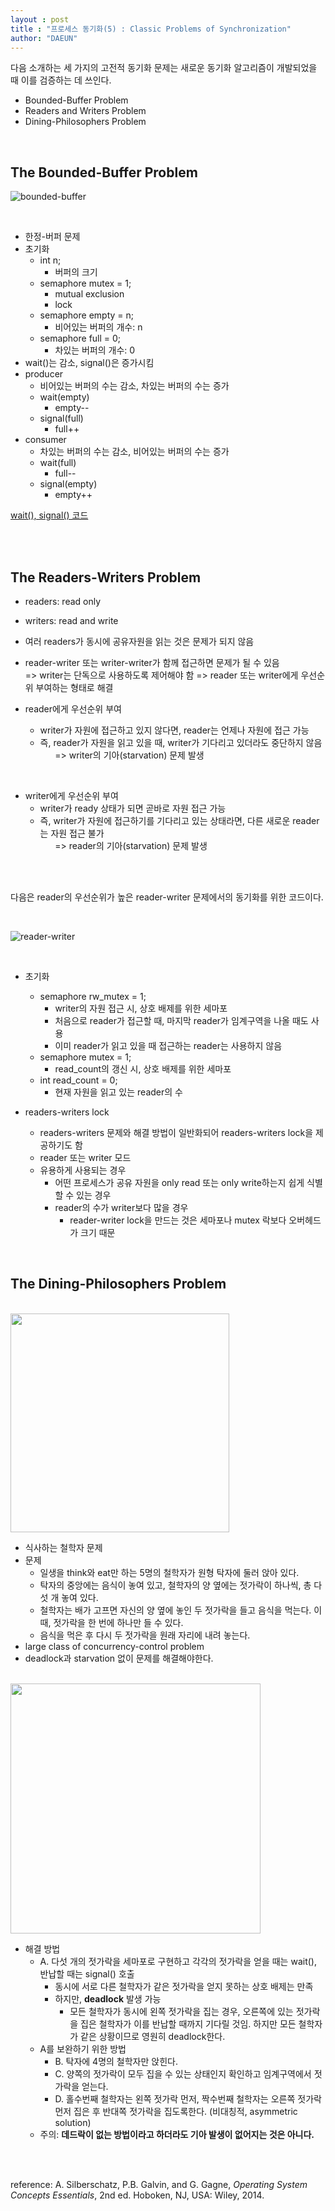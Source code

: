 ```yaml
---
layout : post
title : "프로세스 동기화(5) : Classic Problems of Synchronization"
author: "DAEUN"
---
```


다음 소개하는 세 가지의 고전적 동기화 문제는 새로운 동기화 알고리즘이 개발되었을 때 이를 검증하는 데 쓰인다.

- Bounded-Buffer Problem
- Readers and Writers Problem
- Dining-Philosophers Problem

<br>

## The Bounded-Buffer Problem

![bounded-buffer](https://www.cs.uic.edu/~jbell/CourseNotes/OperatingSystems/images/Chapter5/5_0910_ProducerConsumer.jpg)

<br>

- 한정-버퍼 문제
- 초기화
	- int n;
		- 버퍼의 크기
	- semaphore mutex = 1;
		- mutual exclusion
		- lock
	- semaphore empty = n;
		- 비어있는 버퍼의 개수: n
	- semaphore full = 0;
		- 차있는 버퍼의 개수: 0
- wait()는 감소, signal()은 증가시킴
- producer
	- 비어있는 버퍼의 수는 감소, 차있는 버퍼의 수는 증가
	- wait(empty)
		- empty--
	- signal(full)
		- full++
- consumer
	- 차있는 버퍼의 수는 감소, 비어있는 버퍼의 수는 증가
	- wait(full)
		- full--
	- signal(empty)
		- empty++


<a href="https://www.cs.uic.edu/~jbell/CourseNotes/OperatingSystems/images/Chapter5/5_Semaphore2.jpg">
	wait(), signal() 코드
</a>

<br><br>

## The Readers-Writers Problem

- readers: read only
- writers: read and write

- 여러 readers가 동시에 공유자원을 읽는 것은 문제가 되지 않음
- reader-writer 또는 writer-writer가 함께 접근하면 문제가 될 수 있음<br>
=> writer는 단독으로 사용하도록 제어해야 함
=> reader 또는 writer에게 우선순위 부여하는 형태로 해결

- reader에게 우선순위 부여
	- writer가 자원에 접근하고 있지 않다면, reader는 언제나 자원에 접근 가능
	- 즉, reader가 자원을 읽고 있을 때, writer가 기다리고 있더라도 중단하지 않음<br>
&nbsp;&nbsp;&nbsp;&nbsp;&nbsp;&nbsp;=> writer의 기아(starvation) 문제 발생

<br>

- writer에게 우선순위 부여
	- writer가 ready 상태가 되면 곧바로 자원 접근 가능
	- 즉, writer가 자원에 접근하기를 기다리고 있는 상태라면, 다른 새로운 reader는 자원 접근 불가<br>
&nbsp;&nbsp;&nbsp;&nbsp;&nbsp;&nbsp;=> reader의 기아(starvation) 문제 발생

<br><br>

다음은 reader의 우선순위가 높은 reader-writer 문제에서의 동기화를 위한 코드이다.

<br>

![reader-writer](https://www.cs.uic.edu/~jbell/CourseNotes/OperatingSystems/images/Chapter5/5_1112_ReaderWriterStructures.jpg)

<br>

- 초기화
	- semaphore rw_mutex = 1;
		- writer의 자원 접근 시, 상호 배제를 위한 세마포
		- 처음으로 reader가 접근할 때, 마지막 reader가 임계구역을 나올 때도 사용
		- 이미 reader가 읽고 있을 때 접근하는 reader는 사용하지 않음
	- semaphore mutex = 1;
		- read_count의 갱신 시, 상호 배제를 위한 세마포
	- int read_count = 0;
		- 현재 자원을 읽고 있는 reader의 수

- readers-writers lock
	- readers-writers 문제와 해결 방법이 일반화되어 readers-writers lock을 제공하기도 함
	- reader 또는 writer 모드
	- 유용하게 사용되는 경우
		- 어떤 프로세스가 공유 자원을 only read 또는 only write하는지 쉽게 식별할 수 있는 경우
		- reader의 수가 writer보다 많을 경우
			- reader-writer lock을 만드는 것은 세마포나 mutex 락보다 오버헤드가 크기 때문

<br>

## The Dining-Philosophers Problem

<br>

<img src="https://www.cs.uic.edu/~jbell/CourseNotes/OperatingSystems/images/Chapter5/5_13_DiningPhilosophers.jpg" width="350">

<br>

- 식사하는 철학자 문제
- 문제
	- 일생을 think와 eat만 하는 5명의 철학자가 원형 탁자에 둘러 앉아 있다.
	- 탁자의 중앙에는 음식이 놓여 있고, 철학자의 양 옆에는 젓가락이 하나씩, 총 다섯 개 놓여 있다.
	- 철학자는 배가 고프면 자신의 양 옆에 놓인 두 젓가락을 들고 음식을 먹는다. 이 때, 젓가락을 한 번에 하나만 들 수 있다.
	- 음식을 먹은 후 다시 두 젓가락을 원래 자리에 내려 놓는다.
- large class of concurrency-control problem
- deadlock과 starvation 없이 문제를 해결해야한다.

<br>

<img src="https://www.cs.uic.edu/~jbell/CourseNotes/OperatingSystems/images/Chapter5/5_14_Philosopher_i.jpg" width="400">

<br>

- 해결 방법
	- A. 다섯 개의 젓가락을 세마포로 구현하고 각각의 젓가락을 얻을 때는 wait(), 반납할 때는 signal() 호출
		- 동시에 서로 다른 철학자가 같은 젓가락을 얻지 못하는 상호 배제는 만족
		- 하지만, **deadlock** 발생 가능
			- 모든 철학자가 동시에 왼쪽 젓가락을 집는 경우, 오른쪽에 있는 젓가락을 집은 철학자가 이를 반납할 때까지 기다릴 것임. 하지만 모든 철학자가 같은 상황이므로 영원히 deadlock한다.
	- A를 보완하기 위한 방법
		- B. 탁자에 4명의 철학자만 앉힌다.
		- C. 양쪽의 젓가락이 모두 집을 수 있는 상태인지 확인하고 임계구역에서 젓가락을 얻는다.
		- D. 홀수번째 철학자는 왼쪽 젓가락 먼저, 짝수번째 철학자는 오른쪽 젓가락 먼저 집은 후 반대쪽 젓가락을 집도록한다. (비대칭적, asymmetric solution)
	- 주의: **데드락이 없는 방법이라고 하더라도 기아 발생이 없어지는 것은 아니다.**

<br><br>

reference: A. Silberschatz, P.B. Galvin, and G. Gagne, _Operating System Concepts Essentials_, 2nd ed. Hoboken, NJ, USA: Wiley, 2014.